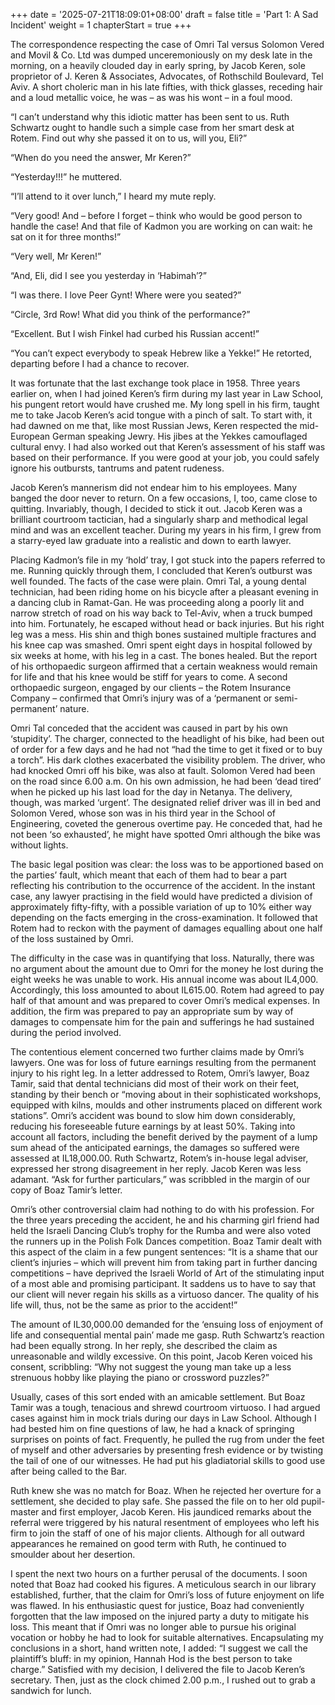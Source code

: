 +++
date = '2025-07-21T18:09:01+08:00'
draft = false
title = 'Part 1: A Sad Incident'
weight = 1
chapterStart = true
+++

The correspondence respecting the case of Omri Tal  versus Solomon Vered and Movil & Co. Ltd was dumped unceremoniously on my desk late in the morning, on  a  heavily  clouded day in early spring,  by Jacob Keren, sole proprietor of J. Keren & Associates, Advocates, of Rothschild Boulevard,  Tel Aviv.  A short choleric man in his late fifties, with thick glasses,  receding hair and a loud metallic voice, he was – as was his wont – in a foul mood.

“I can’t understand why this idiotic matter has been sent to us. Ruth Schwartz ought to handle such a simple case from her smart desk at Rotem.  Find out why she passed it on to us, will you, Eli?”

“When do you need the answer, Mr Keren?”

“Yesterday!!!” he muttered. 

“I’ll attend to it over lunch,” I heard my mute reply.

“Very good! And – before I forget – think who would be good person to handle the case! And that file of Kadmon you are working on can wait:  he sat on it for three months!”

“Very well, Mr Keren!”

“And, Eli, did I see you yesterday in ‘Habimah’?”

“I was there. I love Peer Gynt! Where were you seated?”

“Circle, 3rd Row! What did you think of the performance?”

“Excellent. But I wish Finkel had curbed his Russian accent!”

“You  can’t  expect  everybody  to speak Hebrew like  a  Yekke!”  He  retorted, departing before I had a chance to recover.

It  was fortunate that the last exchange took place in 1958. Three  years earlier  on, when I had joined Keren’s firm during my last year in Law School, his pungent retort  would  have crushed me.  My  long  spell  in  his  firm,  taught me to take Jacob Keren’s acid tongue with a pinch of salt.  To start  with,  it had dawned on me  that, like most Russian Jews, Keren respected the mid-European German speaking Jewry.  His jibes at the Yekkes camouflaged cultural envy.  I had also worked out that Keren’s assessment  of his staff  was based on their performance. If you were good  at your job, you could safely ignore his outbursts, tantrums and patent rudeness. 

Jacob Keren’s mannerism did not endear him to his employees. Many banged the door never to return. On a few occasions, I, too, came close to quitting. Invariably, though, I decided to stick it out. Jacob Keren was a brilliant courtroom tactician, had a singularly sharp and methodical legal mind and was an excellent teacher. During my years in his firm, I grew from a starry-eyed law graduate into a realistic and down to earth lawyer.

Placing Kadmon’s file in my ‘hold’ tray, I got stuck into the papers referred to me. Running quickly through them, I concluded that Keren’s outburst was well founded. The facts of the case were plain. Omri Tal, a young dental technician, had been riding home on his bicycle after a pleasant evening in a dancing club in Ramat-Gan. He was proceeding along a poorly lit and narrow stretch of road on his way back to Tel-Aviv, when a truck bumped into him. Fortunately, he escaped without head or back injuries.  But his right leg was a mess. His shin and thigh bones  sustained multiple fractures and his  knee  cap  was smashed. Omri spent eight days in hospital followed by six weeks at home, with his leg in a cast. The bones healed. But the report of his orthopaedic surgeon affirmed that a  certain  weakness  would remain for life and that his knee would be stiff for years to come. A second orthopaedic surgeon, engaged by our clients – the Rotem Insurance  Company –  confirmed that Omri’s injury was of a ‘permanent or semi-permanent’ nature.

Omri Tal conceded  that the accident was caused in part  by his  own ‘stupidity’. The charger, connected to the headlight of his bike, had been out of order for a few days and he had not “had the time to get it fixed or to buy a torch”.  His dark clothes exacerbated the visibility problem.  The driver, who had knocked Omri off his bike, was also at  fault. Solomon Vered had been on the road since 6.00 a.m. On his own admission, he had been ‘dead tired’ when he picked up his last load for the  day in Netanya. The delivery, though, was marked ‘urgent’.  The designated relief driver was ill in bed and Solomon Vered, whose son was in his third year in the School of Engineering, coveted the generous overtime pay.  He conceded that, had he not been ‘so exhausted’, he might have spotted Omri although the bike was without lights.

The basic legal position was clear: the loss was to be apportioned based on the parties’ fault, which meant that each of them had to bear a part reflecting his contribution to the occurrence of the accident.  In the instant case, any lawyer practising in the field would have predicted a division of approximately fifty-fifty, with a possible variation of up to 10% either way depending on the facts emerging in the cross-examination. It followed that Rotem had to reckon with the payment of damages equalling about one half of the loss sustained by Omri.

The difficulty in the case was in quantifying that loss.  Naturally, there was no argument about the amount due to Omri for  the money he lost during the eight weeks he was unable to work. His annual  income was about IL4,000. Accordingly, this loss amounted to about IL615.00. Rotem had agreed to pay half of that amount and was prepared to cover Omri’s medical expenses. In addition, the firm was prepared to pay an appropriate sum by way of  damages to compensate him for the pain  and sufferings he had sustained during the period involved. 

The  contentious element concerned two further claims made by Omri’s  lawyers.  One  was  for loss of future  earnings  resulting  from  the permanent  injury  to his right leg. In a letter addressed  to  Rotem,  Omri’s lawyer,  Boaz  Tamir, said that dental technicians did most of their  work  on their  feet, standing by their bench or “moving about in their sophisticated workshops,  equipped  with  kilns,  moulds  and  other  instruments  placed  on different work stations”. Omri’s  accident was bound to slow him  down  considerably, reducing  his  foreseeable  future earnings  by  at  least 50%. Taking into account all  factors,  including  the benefit  derived  by  the  payment of a lump sum ahead of the anticipated earnings,  the  damages  so  suffered  were  assessed  at  IL18,000.00.   Ruth Schwartz, Rotem’s in-house legal adviser, expressed her strong disagreement in her reply.  Jacob Keren was less adamant. “Ask for further  particulars,”  was scribbled in the margin of our copy of Boaz Tamir’s letter.

Omri’s other controversial claim had nothing to do with his profession. For the three years preceding the accident, he and his charming girl friend had  held the Israeli Dancing Club’s trophy for the Rumba and were also voted  the runners up in the Polish Folk Dances competition. Boaz Tamir  dealt with this aspect of the claim in a few  pungent sentences: “It is a shame that our  client’s  injuries – which will prevent him from taking part in further dancing competitions – have  deprived  the Israeli  World  of  Art  of  the stimulating  input of a most able and promising participant. It saddens us  to have to say that our client will never regain his skills as a virtuoso dancer. The quality of his life will, thus, not be the same as prior to the accident!” 

The amount of IL30,000.00 demanded for the ‘ensuing loss of enjoyment of life and consequential mental pain’  made me gasp. Ruth Schwartz’s reaction had been equally  strong.  In  her  reply, she described  the claim as  unreasonable and  wildly excessive. On this point, Jacob Keren  voiced  his consent,  scribbling: “Why not suggest the young man take up a less strenuous hobby like playing the piano or crossword puzzles?”

Usually, cases of this sort ended with an amicable settlement. But Boaz Tamir was a tough, tenacious  and shrewd courtroom virtuoso. I had argued cases against him in mock trials  during our  days in Law School. Although I had bested him on fine questions of  law,  he had a knack of springing surprises on points of fact. Frequently, he pulled the rug from  under  the  feet of myself and other adversaries by presenting fresh evidence or by twisting the tail of one of  our witnesses. He had put  his gladiatorial skills to good use after being called to the Bar.  

Ruth  knew  she was  no match for Boaz. When he rejected her overture for a settlement,  she decided  to play  safe. She passed the file on to her old pupil-master and first  employer, Jacob  Keren.  His jaundiced remarks about the referral were triggered by his natural resentment of employees who left his firm to join the staff of one of his major clients. Although for all outward appearances he remained on good term with Ruth, he continued to smoulder about her desertion. 

I spent the next two hours on a further perusal of the documents. I soon noted that Boaz had cooked his figures. A meticulous search in our library established,  further, that the claim for Omri’s loss of future enjoyment on life was flawed. In  his enthusiastic quest for justice, Boaz had conveniently forgotten that the  law imposed on the injured party a duty to mitigate his loss. This meant that if Omri  was  no longer able to pursue his original vocation or hobby he had to look for suitable alternatives.  Encapsulating my conclusions  in  a  short, hand written  note, I added: “I suggest we call the plaintiff’s  bluff:  in  my opinion,  Hannah  Hod is the best person to take charge.”  Satisfied  with  my decision, I delivered the file to Jacob Keren’s secretary.  Then, just as the clock chimed 2.00 p.m., I rushed out to grab a sandwich for lunch.


